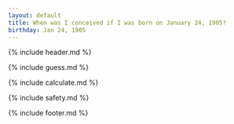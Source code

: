 ```yaml
---
layout: default
title: When was I conceived if I was born on January 24, 1905?
birthday: Jan 24, 1905
---
```


{% include header.md %}

{% include guess.md %}

{% include calculate.md %}

{% include safety.md %}

{% include footer.md %}



